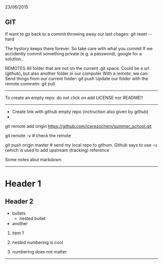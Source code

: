 23/06/2015
## GIT


If want to go back to a commit throwing away our last chages:
git reset --hard

The hystory keeps there forever. So take care with what you commit
If we accidently commit something private (e.g. a password), google for a solution..

REMOTES
All folder that are not on the current .git space. Could be a url (github), but also another folder in our computer
With a remote, we can:
 Send things from our current folder: git push
 Update our folder with the remote commetn: git pull

********************************************************************
To create an empty repo: do not click on add LICENSE nor README!!
********************************************************************

* Create link with github empty repo (inctruction also given by github)
* 
git remote add origin https://github.com/jcerezochem/summer_school.git

git remote -v # check the remote

git push origin master # send my local repo to githum. Github says to use -u (which is used to add upstream (tracking) reference

Some notes abut markdown

--------------------------------
# Header 1
## Header 2
- bullets
  - nested bullet
- another

1. item 1
  1. nested numbering is cool

1. numbering does not matter

--------------------------------


